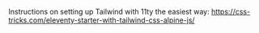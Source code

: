 
Instructions on setting up Tailwind with 11ty the easiest way: https://css-tricks.com/eleventy-starter-with-tailwind-css-alpine-js/